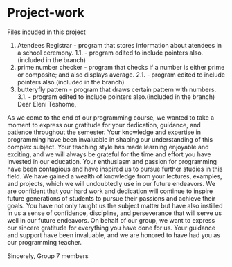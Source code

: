 # Project-work
Files incuded in this project
  1. Atendees Registrar - program that stores information about
      atendees in a school ceremony.
          1.1. - program edited to include pointers also.(included in the branch)
  2. prime number checker - program that checks if a number is 
      either prime or composite; and also displays average.
          2.1.  - program edited to include pointers also.(included in the branch)
  3. butteryfly pattern - program that draws certain pattern with numbers.
          3.1.  - program edited to include pointers also.(included in the branch)
Dear Eleni Teshome,

As we come to the end of our programming course, we wanted to take a moment to express our gratitude for your dedication, guidance, and patience throughout the semester. Your knowledge and expertise in programming have been invaluable in shaping our understanding of this complex subject. Your teaching style has made learning enjoyable and exciting, and we will always be grateful for the time and effort you have invested in our education.
Your enthusiasm and passion for programming have been contagious and have inspired us to pursue further studies in this field. We have gained a wealth of knowledge from your lectures, examples, and projects, which we will undoubtedly use in our future endeavors.
We are confident that your hard work and dedication will continue to inspire future generations of students to pursue their passions and achieve their goals. You have not only taught us the subject matter but have also instilled in us a sense of confidence, discipline, and perseverance that will serve us well in our future endeavors.
On behalf of our group, we want to express our sincere gratitude for everything you have done for us. Your guidance and support have been invaluable, and we are honored to have had you as our programming teacher.

Sincerely,
Group 7 members
          
